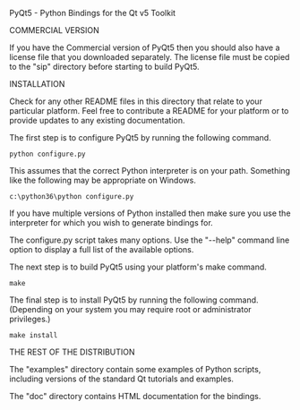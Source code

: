 PyQt5 - Python Bindings for the Qt v5 Toolkit


COMMERCIAL VERSION

If you have the Commercial version of PyQt5 then you should also have a
license file that you downloaded separately.  The license file must be copied
to the "sip" directory before starting to build PyQt5.


INSTALLATION

Check for any other README files in this directory that relate to your
particular platform.  Feel free to contribute a README for your platform or to
provide updates to any existing documentation.

The first step is to configure PyQt5 by running the following command.

	python configure.py

This assumes that the correct Python interpreter is on your path.  Something
like the following may be appropriate on Windows.

	c:\python36\python configure.py

If you have multiple versions of Python installed then make sure you use the
interpreter for which you wish to generate bindings for.

The configure.py script takes many options.  Use the "--help" command line
option to display a full list of the available options.

The next step is to build PyQt5 using your platform's make command.

	make

The final step is to install PyQt5 by running the following command.
(Depending on your system you may require root or administrator privileges.)

	make install


THE REST OF THE DISTRIBUTION

The "examples" directory contain some examples of Python scripts, including
versions of the standard Qt tutorials and examples.

The "doc" directory contains HTML documentation for the bindings.
